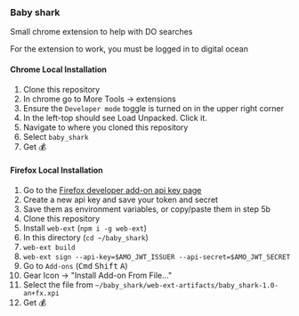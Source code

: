 ### Baby shark
Small chrome extension to help with DO searches

For the extension to work, you must be logged in to digital ocean


#### Chrome Local Installation

1. Clone this repository
1. In chrome go to More Tools -> extensions
1. Ensure the `Developer mode` toggle is turned on in the upper right corner
1. In the left-top should see Load Unpacked.  Click it.
1. Navigate to where you cloned this repository
1. Select `baby_shark`
1. Get :moneybag: 

#### Firefox Local Installation

1. Go to the [Firefox developer add-on api key page](https://addons.mozilla.org/en-US/developers/addon/api/key/)
1. Create a new api key and save your token and secret
  1. Save them as environment variables, or copy/paste them in step 5b
1. Clone this repository
1. Install `web-ext` (`npm i -g web-ext`)
1. In this directory (`cd ~/baby_shark`)
  1. `web-ext build`
  1. `web-ext sign --api-key=$AMO_JWT_ISSUER --api-secret=$AMO_JWT_SECRET`
1. Go to `Add-ons` (<kbd>Cmd</kbd> <kbd>Shift</kbd> <kbd>A</kbd>)
1. Gear Icon -> "Install Add-on From File..."
1. Select the file from `~/baby_shark/web-ext-artifacts/baby_shark-1.0-an+fx.xpi`
1. Get :moneybag: 
